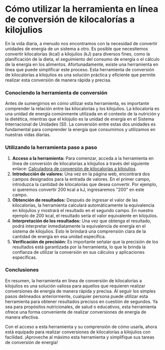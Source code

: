 Cómo utilizar la herramienta en línea de conversión de kilocalorías a kilojulios
================================================================================

En la vida diaria, a menudo nos encontramos con la necesidad de convertir unidades de energía de un sistema a otro. Es posible que necesitemos convertir kilocalorías (kcal) a kilojulios (kJ) para diversos fines, como la planificación de la dieta, el seguimiento del consumo de energía o el cálculo de la energía en los alimentos. Afortunadamente, existe una herramienta en línea que puede simplificar este proceso. Esta herramienta de conversión de kilocalorías a kilojulios es una solución práctica y eficiente que permite realizar esta conversión de manera rápida y precisa.

### Conociendo la herramienta de conversión

Antes de sumergirnos en cómo utilizar esta herramienta, es importante comprender la relación entre las kilocalorías y los kilojulios. La kilocaloría es una unidad de energía comúnmente utilizada en el contexto de la nutrición y la dietética, mientras que el kilojulio es la unidad de energía en el Sistema Internacional de Unidades (SI). La conversión entre estas dos unidades es fundamental para comprender la energía que consumimos y utilizamos en nuestras vidas diarias.

### Utilizando la herramienta paso a paso

1. **Acceso a la herramienta:** Para comenzar, acceda a la herramienta en línea de conversión de kilocalorías a kilojulios a través del siguiente enlace: [Calculadora de conversión de kilocalorías a kilojulios](https://www.onlinecalculatorsfree.com/es/convert/kilocalories-to-kilojoules.html).
2. **Introducción de valores:** Una vez en la página web, encontrará dos campos designados para la entrada de valores. En el primer campo, introduzca la cantidad de kilocalorías que desea convertir. Por ejemplo, si queremos convertir 200 kcal a kJ, ingresaremos "200" en este campo.
3. **Obtención de resultados:** Después de ingresar el valor de las kilocalorías, la herramienta calculará automáticamente la equivalencia en kilojulios y mostrará el resultado en el segundo campo. En nuestro ejemplo de 200 kcal, el resultado sería el valor equivalente en kilojulios.
4. **Interpretación de los resultados:** Una vez que obtenga el resultado, podrá interpretar inmediatamente la equivalencia de energía en el sistema de kilojulios. Esto le brindará una comprensión clara de la cantidad de energía en esa unidad específica.
5. **Verificación de precisión:** Es importante señalar que la precisión de los resultados está garantizada por la herramienta, lo que le brinda la confianza de utilizar la conversión en sus cálculos y aplicaciones específicas.

### Conclusiones

En resumen, la herramienta en línea de conversión de kilocalorías a kilojulios es una solución valiosa para aquellos que requieren realizar conversiones de energía de manera rápida y precisa. Al seguir los simples pasos delineados anteriormente, cualquier persona puede utilizar esta herramienta para obtener resultados precisos en cuestión de segundos. Ya sea para propósitos nutricionales, de salud o educativos, esta herramienta ofrece una forma conveniente de realizar conversiones de energía de manera efectiva.

Con el acceso a esta herramienta y su comprensión de cómo usarla, ahora está equipado para realizar conversiones de kilocalorías a kilojulios con facilidad. ¡Aproveche al máximo esta herramienta y simplifique sus tareas de conversión de energía!